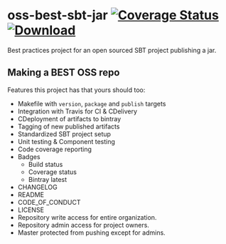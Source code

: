 # oss-best-sbt-jar [![Coverage Status](https://coveralls.io/repos/github/meetup/oss-best-sbt-jar/badge.svg?branch=master)](https://coveralls.io/github/meetup/oss-best-sbt-jar?branch=master) [ ![Download](https://api.bintray.com/packages/meetup/maven/oss-best-sbt-jar/images/download.svg) ](https://bintray.com/meetup/maven/oss-best-sbt-jar/_latestVersion)

Best practices project for an open sourced SBT project publishing a jar. 

## Making a BEST OSS repo

Features this project has that yours should too:
- Makefile with `version`, `package` and `publish` targets
- Integration with Travis for CI & CDelivery
- CDeployment of artifacts to bintray
- Tagging of new published artifacts
- Standardized SBT project setup
- Unit testing & Component testing
- Code coverage reporting
- Badges
  - Build status
  - Coverage status
  - Bintray latest
- CHANGELOG
- README
- CODE_OF_CONDUCT
- LICENSE
- Repository write access for entire organization.
- Repository admin access for project owners.
- Master protected from pushing except for admins.
